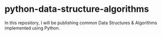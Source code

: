 # python-data-structure-algorithms
In this repository, I will be publishing common Data Structures &amp; Algorithms implemented using Python.
